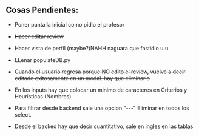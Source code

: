 ## Cosas Pendientes:	

* Poner pantalla inicial como pidio el profesor

* ~~Hacer editar review~~

* Hacer vista de perfil (maybe?)NAHH naguara que fastidio u.u

* LLenar populateDB.py

* ~~Cuando el usuario regresa porque NO edito el review, vuelve a decir editado exitosamente en un modal. hay que eliminarlo~~

* En los inputs hay que colocar un minimo de caracteres en Criterios y Heuristicas (Nombres)

* Para filtrar desde backend sale una opcion "---" Eliminar en todos los select. 

* Desde el backed hay que decir cuantitativo, sale en ingles en las tablas
